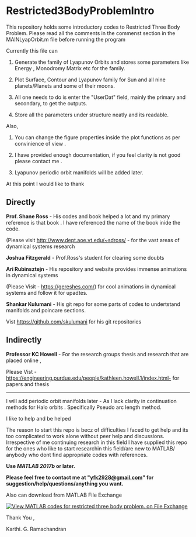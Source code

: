 # Restricted3BodyProblemIntro

This repository holds some introductory codes to Restricted Three Body Problem. Please read all the comments in the commenst section in the MAINLyapOrbit.m file before running the program


Currently this file can 
1) Generate the family of Lyapunov Orbits and stores some parameters like Energy , Monodromy Matrix etc for the family.

2) Plot Surface, Contour and Lyapunov family for Sun and all nine planets/Planets and some of their moons.

3) All one needs to do is enter the "UserDat" field, mainly the primary and secondary, to get the outputs.

4) Store all the parameters under structure neatly and its readable.

Also,
1) You can change the figure properties inside the plot functions as per convinience of view . 

2) I have provided enough documentation, if you feel clarity is not good please contact me . 

3) Lyapunov periodic orbit manifolds will be added later.

At this point I would like to thank 

Directly
--------
**Prof. Shane Ross** - His codes and book helped a lot and my primary reference is that book . I have referenced the name of the book inide the code.

(Please visit http://www.dept.aoe.vt.edu/~sdross/ - for the vast areas of dynamical systems research


**Joshua Fitzgerald** -  Prof.Ross's student for clearing some doubts


**Ari Rubinsztejn** - His repository and website provides immense animations in dynamical systems 

(Please Visit - https://gereshes.com/) for cool animations in dynamical systems and follow it for upadtes.


**Shankar Kulumani** -  His git repo for some parts of codes to undertstand manifolds and poincare sections.

Vist https://github.com/skulumani for his git repositories

Indirectly
-------------
**Professor KC Howell** - For the research groups thesis and research that are placed online ,

Please Vist - https://engineering.purdue.edu/people/kathleen.howell.1/index.html- for papers and thesis

***************************************************************
I will add periodic orbit manifolds later - As I lack clarity in continuation methods for Halo orbits . Specifically Pseudo arc length method. 

I like to help and be helped 

The reason to start this repo is becz of difficulties I faced to get help and its too complicated to work alone without peer help and discussions. Irrespective of me continuing research in this field I have 
supplied this repo for the ones who like to start researchin this field/are new to MATLAB/ anybody who dont find appropriate codes with references.   

**Use _MATLAB 2017b_ or later.**

**Please feel free to contact me at "yfk2928@gmail.com" for suggestion/help/questions/anything you want.**

Also can download from MATLAB File Exchange

[![View MATLAB codes for restricted three body problem.  on File Exchange](https://www.mathworks.com/matlabcentral/images/matlab-file-exchange.svg)](https://www.mathworks.com/matlabcentral/fileexchange/74553-matlab-codes-for-restricted-three-body-problem)

Thank You ,

Karthi. G. Ramachandran
